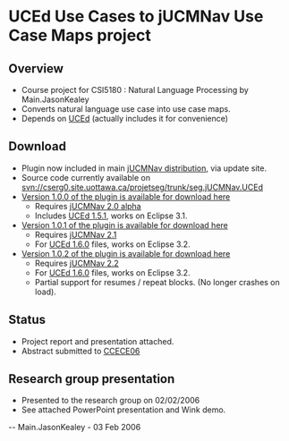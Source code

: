 # UCEd Use Cases to jUCMNav Use Case Maps project

## Overview

  - Course project for CSI5180 : Natural Language Processing by
    Main.JasonKealey
  - Converts natural language use case into use case maps.
  - Depends on [UCEd](http://sourceforge.net/projects/uced/) (actually
    includes it for convenience)

## Download

  - <span class="twiki-macro N"></span> Plugin now included in main
    [jUCMNav distribution](JUCMNavRelease210), via update site.
    <span class="twiki-macro N"></span>
  - Source code currently available on
    <svn://cserg0.site.uottawa.ca/projetseg/trunk/seg.jUCMNav.UCEd>
  - [Version 1.0.0 of the plugin is available for download
    here](http://jucmnav.softwareengineering.ca/ccbuilds/artifacts/seg.jUCMNav.UCEd/1.0.0/)
      - Requires [jUCMNav 2.0 alpha](JUCMNavRelease200Alpha)
      - Includes [UCEd 1.5.1](http://sourceforge.net/projects/uced/),
        works on Eclipse 3.1.
  - [Version 1.0.1 of the plugin is available for download
    here](http://jucmnav.softwareengineering.ca/ccbuilds/artifacts/seg.jUCMNav.UCEd/1.0.1/)
      - Requires [jUCMNav 2.1](JUCMNavRelease210)
      - For [UCEd 1.6.0](http://sourceforge.net/projects/uced/) files,
        works on Eclipse 3.2.
  - [Version 1.0.2 of the plugin is available for download
    here](http://jucmnav.softwareengineering.ca/ccbuilds/artifacts/seg.jUCMNav.UCEd/1.0.2/)
    <span class="twiki-macro N"></span>
      - Requires [jUCMNav 2.2](JUCMNavRelease220)
      - For [UCEd 1.6.0](http://sourceforge.net/projects/uced/) files,
        works on Eclipse 3.2.
      - Partial support for resumes / repeat blocks. (No longer crashes
        on load).

## Status

  - Project report and presentation attached.
  - Abstract submitted to [CCECE06](http://www.ieee.ca/ccece06)

## Research group presentation 

  - Presented to the research group on 02/02/2006
  - See attached PowerPoint presentation and Wink demo.

\-- Main.JasonKealey - 03 Feb 2006
